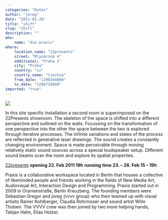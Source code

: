 ```yaml
---
categories: "Dates"
author: "joreg"
date: "2011-02-20"
title: "shift"
slug: "shift"
description: ""
who: 
    name: "die praxis"
where: 
    location_name: "22presents"
    street: "Mlynárská 4"
    additional: "Praha 1"
    city: "Praha"
    country: "cz"
    country_name: "Czechia"
    from_date: "1298394000"
    to_date: "1298739600"
imported: "true"
---
```



![](praguefly04.png)

In this site specific installation a second room is superimposed on the 22Presents showroom. The skeleton of the space is shifted into a different perspective and outlined on the walls.
Focussing on the transformation of one perspective into the other the space between the two is explored through iterative processes. The infinite variations and states of the process are reflected in generative laser drawings.
The sound creates a constantly changing environment. Space is made perceivable through moving relatively static sound sources across a special loudspeaker setup. Different sound beams scan the room and explore its spatial properties.

[22presents](http://www.22presents.com/web/news-detail.php?kategorie=0_23&id=19)
**opening 22. Feb 2011 19h**
**running time 23. – 26. Feb 15 – 19h**

Praxis is a collaborative workspace located in Berlin that houses a collective of likeminded people and friends working in the fields of New Media Art, Audiovisual Art, Interaction Design and Programming. Praxis started out in 2009 in Oranienstraße, Berlin Kreuzberg. The founding members were Sebastian Gregor and joreg (vvvv group) who then teamed up with visual artisits Rainer Kohlberger, Claudia Rohrmoser and sound artist Wilm Thoben. The VVVV crew was then joined by two more helping hands, Tebjan Halm, Elias Holzer.   